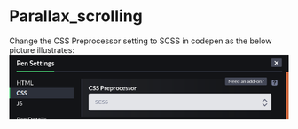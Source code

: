 # Parallax_scrolling
Change the CSS Preprocessor setting to SCSS in codepen as the below picture illustrates:
![alt text](https://github.com/salim-2/CSS_3D_clickable_flip_cards/blob/main/settings.png?raw=true)
